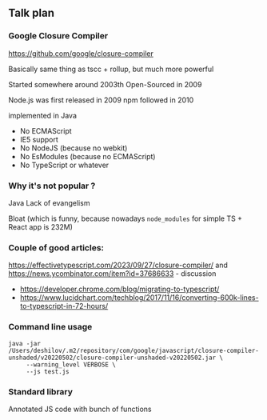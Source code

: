 ## Talk plan

### Google Closure Compiler

https://github.com/google/closure-compiler

Basically same thing as tscc + rollup, but much more powerful

Started somewhere around 2003th
Open-Sourced in 2009

Node.js was first released in 2009
npm followed  in 2010

implemented in Java

* No ECMAScript
* IE5 support
* No NodeJS (because no webkit)
* No EsModules (because no ECMAScript)
* No TypeScript or whatever

### Why it's not popular ?

Java
Lack of evangelism

Bloat (which is funny, because nowadays `node_modules` for
simple TS + React app is 232M)

### Couple of good articles:

https://effectivetypescript.com/2023/09/27/closure-compiler/
and https://news.ycombinator.com/item?id=37686633 - discussion

* https://developer.chrome.com/blog/migrating-to-typescript/
* https://www.lucidchart.com/techblog/2017/11/16/converting-600k-lines-to-typescript-in-72-hours/


### Command line usage

```
java -jar /Users/deshilov/.m2/repository/com/google/javascript/closure-compiler-unshaded/v20220502/closure-compiler-unshaded-v20220502.jar \
     --warning_level VERBOSE \
     --js test.js
```


### Standard library

Annotated JS code with bunch of functions


